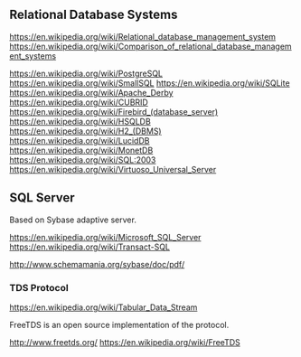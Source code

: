 
<!--
-->

Relational Database Systems
---------------------------

https://en.wikipedia.org/wiki/Relational_database_management_system
https://en.wikipedia.org/wiki/Comparison_of_relational_database_management_systems

https://en.wikipedia.org/wiki/PostgreSQL
https://en.wikipedia.org/wiki/SmallSQL
https://en.wikipedia.org/wiki/SQLite
https://en.wikipedia.org/wiki/Apache_Derby
https://en.wikipedia.org/wiki/CUBRID
https://en.wikipedia.org/wiki/Firebird_(database_server)
https://en.wikipedia.org/wiki/HSQLDB
https://en.wikipedia.org/wiki/H2_(DBMS)
https://en.wikipedia.org/wiki/LucidDB
https://en.wikipedia.org/wiki/MonetDB
https://en.wikipedia.org/wiki/SQL:2003
https://en.wikipedia.org/wiki/Virtuoso_Universal_Server

SQL Server
----------

Based on Sybase adaptive server.

https://en.wikipedia.org/wiki/Microsoft_SQL_Server
https://en.wikipedia.org/wiki/Transact-SQL


http://www.schemamania.org/sybase/doc/pdf/

### TDS Protocol

https://en.wikipedia.org/wiki/Tabular_Data_Stream

FreeTDS is an open source implementation of the protocol.

http://www.freetds.org/
https://en.wikipedia.org/wiki/FreeTDS

<!-- vim: set autoindent expandtab sw=4 syntax=markdown: -->
